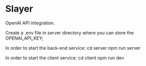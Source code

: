 # Slayer
 
OpenAI API integration.

Create a .env file in server directory where you can store the OPENAI_API_KEY;

In order to start the back-end service:
cd server
npm run server

In order to start the client service:
cd client
npm run dev
